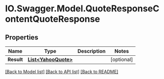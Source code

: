 # IO.Swagger.Model.QuoteResponseContentQuoteResponse
## Properties

Name | Type | Description | Notes
------------ | ------------- | ------------- | -------------
**Result** | [**List&lt;YahooQuote&gt;**](YahooQuote.md) |  | [optional] 

[[Back to Model list]](../README.md#documentation-for-models) [[Back to API list]](../README.md#documentation-for-api-endpoints) [[Back to README]](../README.md)

